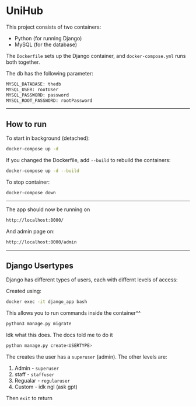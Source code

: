 # UniHub

This project consists of two containers:

* Python (for running Django)
* MySQL (for the database)

The `Dockerfile` sets up the Django container, and `docker-compose.yml` runs both together.

The db has the following parameter:
```bash
MYSQL_DATABASE: thedb
MYSQL_USER: rootUser
MYSQL_PASSWORD: password
MYSQL_ROOT_PASSWORD: rootPassword
```
---

## How to run
To start in background (detached):
```bash
docker-compose up -d 
```
If you changed the Dockerfile, add `--build` to rebuild the containers:
```bash
docker-compose up -d --build
```

To stop container:
```bash
docker-compose down 
```

---
The app should now be running on 

```bash
http://localhost:8000/
```

And admin page on:
```bash
http://localhost:8000/admin
```

---
## Django Usertypes

Django has different types of users, each with differnt levels of access:

Created using:

```bash
docker exec -it django_app bash
```
This allows you to run commands inside the container^^
```bash
python3 manage.py migrate
```
Idk what this does. The docs told me to do it

```bash
python manage.py create<USERTYPE>
```
The creates the user has a `superuser` (admin).
The other levels are:
1. Admin - `superuser`
2. staff - `staffuser`
3. Regualar - `regularuser`
4. Custom - idk ngl (ask gpt)

Then `exit` to return 
